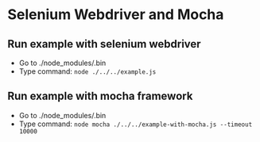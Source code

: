 # Selenium Webdriver and Mocha

## Run example with selenium webdriver
- Go to ./node_modules/.bin
- Type command: `node ./../../example.js`

## Run example with mocha framework
- Go to ./node_modules/.bin
- Type command: `node mocha ./../../example-with-mocha.js --timeout 10000`

